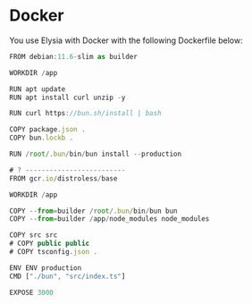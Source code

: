 # Docker
You use Elysia with Docker with the following Dockerfile below:
```typescript
FROM debian:11.6-slim as builder

WORKDIR /app

RUN apt update
RUN apt install curl unzip -y

RUN curl https://bun.sh/install | bash

COPY package.json .
COPY bun.lockb .

RUN /root/.bun/bin/bun install --production

# ? -------------------------
FROM gcr.io/distroless/base

WORKDIR /app

COPY --from=builder /root/.bun/bin/bun bun
COPY --from=builder /app/node_modules node_modules

COPY src src
# COPY public public
# COPY tsconfig.json .

ENV ENV production
CMD ["./bun", "src/index.ts"]

EXPOSE 3000
```
